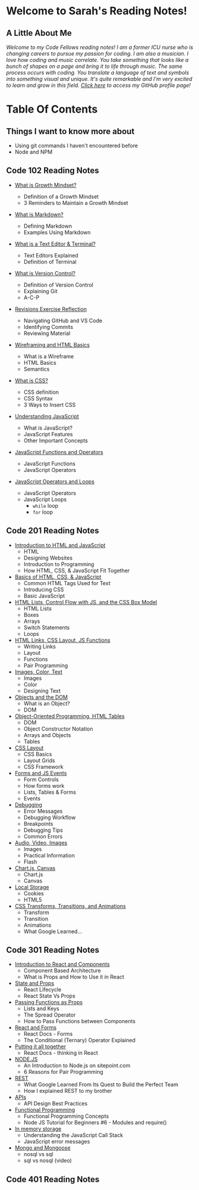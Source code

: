 # Welcome to Sarah's Reading Notes!

## A Little About Me

*Welcome to my Code Fellows reading notes! I am a former ICU nurse who is changing careers to pursue my passion for coding. I am also a musician. I love how coding and music correlate. You take something that looks like a bunch of shapes on a page and bring it to life through music. The same process occurs with coding. You translate a language of text and symbols into something visual and unique. It's quite remarkable and I’m very excited to learn and grow in this field. [Click here](https://github.com/sarahcreager) to access my GitHub profile page!*

# Table Of Contents

## Things I want to know more about
* Using git commands I haven't encountered before
* Node and NPM

## Code 102 Reading Notes
* [What is Growth Mindset?](./code102/growthmindset.md)
  * Definition of a Growth Mindset
  * 3 Reminders to Maintain a Growth Mindset

* [What is Markdown?](./code102/markdown.md) 
  * Defining Markdown
  * Examples Using Markdown
  
* [What is a Text Editor & Terminal?](./code102/texteditorterminal.md)
  * Text Editors Explained
  * Definition of Terminal

* [What is Version Control?](./code102/versioncontrol.md) 
  * Definition of Version Control 
  * Explaining Git
  * A-C-P
 
* [Revisions Exercise Reflection](./code102/revisions.md) 
  * Navigating GitHub and VS Code
  * Identifying Commits
  * Reviewing Material

* [Wireframing and HTML Basics](./code102/html.md) 
  * What is a Wireframe
  * HTML Basics
  * Semantics


* [What is CSS?](./code102/css.md) 
  * CSS definition
  * CSS Syntax
  * 3 Ways to Insert CSS

* [Understanding JavaScript](./code102/javascript.md) 
  * What is JavaScript?
  * JavaScript Features
  * Other Important Concepts
  
* [JavaScript Functions and Operators](./code102/javascriptfunctions.md) 
  * JavaScript Functions
  * JavaScript Operators

* [JavaScript Operators and Loops](./code102/operators_loops.md) 
  * JavaScript Operators
  * JavaScript Loops
    * `while` loop
    * `for` loop


## Code 201 Reading Notes
* [Introduction to HTML and JavaScript](./code201/class-01.md)
  * HTML
  * Designing Websites
  * Introduction to Programming
  * How HTML, CSS, & JavaScript Fit Together
* [Basics of HTML, CSS, & JavaScript](./code201/class-02.md)
  * Common HTML Tags Used for Text
  * Introducing CSS
  * Basic JavaScript
* [HTML Lists, Control Flow with JS, and the CSS Box Model](./code201/class-03.md)
  * HTML Lists
  * Boxes
  * Arrays
  * Switch Statements
  * Loops
* [HTML Links, CSS Layout, JS Functions](./code201/class-04.md)
  * Writing Links
  * Layout
  * Functions
  * Pair Programming
* [Images, Color, Text](./code201/class-05.md)
  * Images
  * Color
  * Designing Text
* [Objects and the DOM](./code201/class-06.md)
  * What is an Object?
  * DOM
* [Object-Oriented Programming, HTML Tables](./code201/class-07.md)
  * DOM
  * Object Constructor Notation
  * Arrays and Objects
  * Tables
* [CSS Layout](./code201/class-08.md)
  * CSS Basics
  * Layout Grids
  * CSS Framework
* [Forms and JS Events](./code201/class-09.md)
  * Form Controls
  * How forms work
  * Lists, Tables & Forms
  * Events
* [Debugging](./code201/class-10.md)
  * Error Messages
  * Debugging Workflow
  * Breakpoints
  * Debugging Tips
  * Common Errors
* [Audio, Video, Images](./code201/class-11.md)
  * Images
  * Practical Information
  * Flash
* [Chart.js, Canvas](./code201/class-12.md)
  * Chart.js
  * Canvas
* [Local Storage](./code201/class-13.md)
  * Cookies
  * HTML5
* [CSS Transforms, Transitions, and Animations](./code201/class-14.md)
  * Transform
  * Transition
  * Animations
  * What Google Learned...

## Code 301 Reading Notes
* [Introduction to React and Components](./code301/prework.md)
  * Component Based Architecture
  * What is Props and How to Use it in React
* [State and Props](./code301/class02.md)
  * React Lifecycle
  * React State Vs Props
* [Passing Functions as Props](./code301/class03.md)
  * Lists and Keys
  * The Spread Operator
  * How to Pass Functions between Components
* [React and Forms](./code301/class04.md)
  * React Docs - Forms
  * The Conditional (Ternary) Operator Explained
* [Putting it all together](./code301/class05.md)
  * React Docs - thinking in React
* [NODE.JS](./code301/class06.md)
  * An Introduction to Node.js on sitepoint.com
  * 6 Reasons for Pair Programming
* [REST](./code301/class07.md)
  * What Google Learned From Its Quest to Build the Perfect Team
  * How I explained REST to my brother
* [APIs](./code301/class08.md)
  * API Design Best Practices
* [Functional Programming](./code301/class09.md)
  * Functional Programming Concepts
  * Node JS Tutorial for Beginners #6 - Modules and require()
* [In memory storage](./code301/class10.md)
  * Understanding the JavaScript Call Stack
  * JavaScript error messages
* [Mongo and Mongoose](./code301/class11.md)
  * nosql vs sql
  * sql vs nosql (video)
## Code 401 Reading Notes

